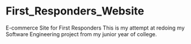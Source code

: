 # First_Responders_Website
E-commerce Site for First Responders
This is my attempt at redoing my Software Engineering project from my junior year of college.
